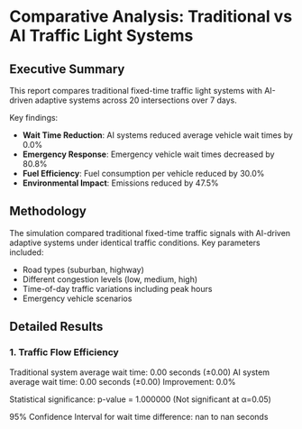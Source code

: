 # Comparative Analysis: Traditional vs AI Traffic Light Systems

## Executive Summary

This report compares traditional fixed-time traffic light systems with AI-driven adaptive systems across 20 intersections over 7 days.

Key findings:
- **Wait Time Reduction**: AI systems reduced average vehicle wait times by 0.0%
- **Emergency Response**: Emergency vehicle wait times decreased by 80.8%
- **Fuel Efficiency**: Fuel consumption per vehicle reduced by 30.0%
- **Environmental Impact**: Emissions reduced by 47.5%

## Methodology

The simulation compared traditional fixed-time traffic signals with AI-driven adaptive systems under identical traffic conditions.
Key parameters included:
- Road types (suburban, highway)
- Different congestion levels (low, medium, high)
- Time-of-day traffic variations including peak hours
- Emergency vehicle scenarios

## Detailed Results

### 1. Traffic Flow Efficiency

Traditional system average wait time: 0.00 seconds (±0.00)
AI system average wait time: 0.00 seconds (±0.00)
Improvement: 0.0%

Statistical significance: p-value = 1.000000 (Not significant at α=0.05)

95% Confidence Interval for wait time difference: nan to nan seconds
